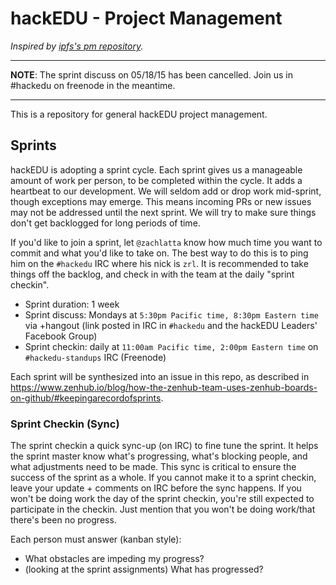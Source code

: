 # hackEDU - Project Management

_Inspired by [ipfs's pm repository](https://github.com/ipfs/pm)._

-------------------------------------------------------------------------------

**NOTE**: The sprint discuss on 05/18/15 has been cancelled. Join us in #hackedu
  on freenode in the meantime.

-------------------------------------------------------------------------------

This is a repository for general hackEDU project management.

## Sprints

hackEDU is adopting a sprint cycle. Each sprint gives us a manageable amount of
work per person, to be completed within the cycle. It adds a heartbeat to our
development. We will seldom add or drop work mid-sprint, though exceptions may
emerge. This means incoming PRs or new issues may not be addressed until the
next sprint. We will try to make sure things don't get backlogged for long
periods of time.

If you'd like to join a sprint, let `@zachlatta` know how much time you want to
commit and what you'd like to take on. The best way to do this is to ping him on
the `#hackedu` IRC where his nick is `zrl`. It is recommended to take things off
the backlog, and check in with the team at the daily "sprint checkin".

* Sprint duration: 1 week
* Sprint discuss: Mondays at `5:30pm Pacific time, 8:30pm Eastern time` via +hangout (link posted in IRC in `#hackedu` and the hackEDU Leaders' Facebook Group)
* Sprint checkin: daily at `11:00am Pacific time, 2:00pm Eastern time` on `#hackedu-standups` IRC (Freenode)

Each sprint will be synthesized into an issue in this repo, as described in
https://www.zenhub.io/blog/how-the-zenhub-team-uses-zenhub-boards-on-github/#keepingarecordofsprints.

### Sprint Checkin (Sync)

The sprint checkin a quick sync-up (on IRC) to fine tune the sprint. It helps
the sprint master know what's progressing, what's blocking people, and what
adjustments need to be made. This sync is critical to ensure the success of the
sprint as a whole. If you cannot make it to a sprint checkin, leave your
update + comments on IRC before the sync happens. If you won't be doing work the
day of the sprint checkin, you're still expected to participate in the
checkin. Just mention that you won't be doing work/that there's been no
progress.

Each person must answer (kanban style):

* What obstacles are impeding my progress?
* (looking at the sprint assignments) What has progressed?
